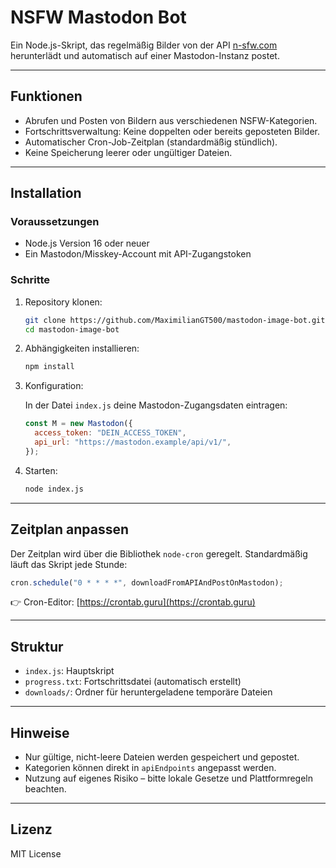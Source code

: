 
# NSFW Mastodon Bot

Ein Node.js-Skript, das regelmäßig Bilder von der API [n-sfw.com](https://n-sfw.com) herunterlädt und automatisch auf einer Mastodon-Instanz postet.

---

## Funktionen

- Abrufen und Posten von Bildern aus verschiedenen NSFW-Kategorien.
- Fortschrittsverwaltung: Keine doppelten oder bereits geposteten Bilder.
- Automatischer Cron-Job-Zeitplan (standardmäßig stündlich).
- Keine Speicherung leerer oder ungültiger Dateien.

---

## Installation

### Voraussetzungen

- Node.js Version 16 oder neuer
- Ein Mastodon/Misskey-Account mit API-Zugangstoken

### Schritte

1. Repository klonen:

   ```bash
   git clone https://github.com/MaximilianGT500/mastodon-image-bot.git
   cd mastodon-image-bot
   ```

2. Abhängigkeiten installieren:

   ```bash
   npm install
   ```

3. Konfiguration:

   In der Datei `index.js` deine Mastodon-Zugangsdaten eintragen:

   ```javascript
   const M = new Mastodon({
     access_token: "DEIN_ACCESS_TOKEN",
     api_url: "https://mastodon.example/api/v1/",
   });
   ```

4. Starten:

   ```bash
   node index.js
   ```

---

## Zeitplan anpassen

Der Zeitplan wird über die Bibliothek `node-cron` geregelt. Standardmäßig läuft das Skript jede Stunde:

```javascript
cron.schedule("0 * * * *", downloadFromAPIAndPostOnMastodon);
```

👉 Cron-Editor: [https://crontab.guru](https://crontab.guru)

---

## Struktur

- `index.js`: Hauptskript
- `progress.txt`: Fortschrittsdatei (automatisch erstellt)
- `downloads/`: Ordner für heruntergeladene temporäre Dateien

---

## Hinweise

- Nur gültige, nicht-leere Dateien werden gespeichert und gepostet.
- Kategorien können direkt in `apiEndpoints` angepasst werden.
- Nutzung auf eigenes Risiko – bitte lokale Gesetze und Plattformregeln beachten.

---

## Lizenz

MIT License
